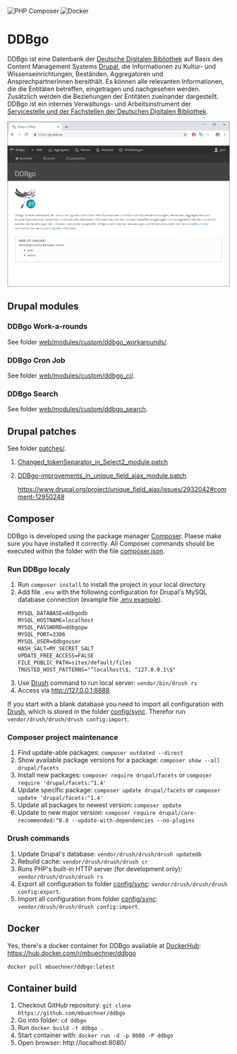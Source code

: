 ![PHP Composer](https://github.com/mbuechner/ddbgo/workflows/PHP%20Composer/badge.svg) ![Docker](https://github.com/mbuechner/ddbgo/workflows/Docker/badge.svg)

# DDBgo
DDBgo ist eine Datenbank der [Deutsche Digitalen Bibliothek](https://www.deutsche-digitale-bibliothek.de/) auf Basis des Content Management Systems [Drupal](https://www.drupal.org/), die Informationen zu Kultur- und Wissenseinrichtungen, Beständen, Aggregatoren und AnsprechpartnerInnen bereithält. Es können alle relevanten Informationen, die die Entitäten betreffen, eingetragen und nachgesehen werden. Zusätzlich werden die Beziehungen der Entitäten zueinander dargestellt. DDBgo ist ein internes Verwaltungs- und Arbeitsinstrument der [Servicestelle und der Fachstellen der Deutschen Digitalen Bibliothek](https://pro.deutsche-digitale-bibliothek.de/).

<p align="center">
  <a href="images/DDBgo_Screenshot.png"><img src="https://raw.githubusercontent.com/mbuechner/ddbgo/master/images/DDBgo_Screenshot.png" width="512" title="DDBgo Screenshot"></a>
</p>

## Drupal modules
### DDBgo Work-a-rounds
See folder [web/modules/custom/ddbgo_workarounds/](web/modules/custom/ddbgo_workarounds/).
### DDBgo Cron Job
See folder [web/modules/custom/ddbgo_cj/](web/modules/custom/ddbgo_cj/).
### DDBgo Search
See folder [web/modules/custom/ddbgo_search](web/modules/custom/ddbgo_search/).
## Drupal patches
See folder [patches/](patches/).
1. [Changed_tokenSeparator_in_Select2_module.patch](patches/Changed_tokenSeparator_in_Select2_module.patch)
2. [DDBgo-improvements_in_unique_field_ajax_module.patch](patches/DDBgo-improvements_in_unique_field_ajax_module.patch)
   
   https://www.drupal.org/project/unique_field_ajax/issues/2932042#comment-12950248

## Composer
DDBgo is developed using the package manager [Composer](https://getcomposer.org/). Plaese make sure you have installed it correctly. All Composer commands should be executed within the folder with the file [composer.json](composer.json).

### Run DDBgo localy
1. Run `composer install` to install the project in your local directory
2. Add file `.env` with the following configuration for Drupal's MySQL database connection (example file [.env.example](.env.example)).
   ```
   MYSQL_DATABASE=ddbgodb
   MYSQL_HOSTNAME=localhost
   MYSQL_PASSWORD=ddbgopw
   MYSQL_PORT=3306
   MYSQL_USER=ddbgouser
   HASH_SALT=MY_SECRET_SALT
   UPDATE_FREE_ACCESS=FALSE
   FILE_PUBLIC_PATH=sites/default/files
   TRUSTED_HOST_PATTERNS="^localhost\$, ^127.0.0.1\$"
   ```
3. Use [Drush](https://www.drush.org/) command to run local server: `vendor/bin/drush rs`
4. Access via  http://127.0.0.1:8888

If you start with a blank database you need to import all configuration with [Drush](https://www.drush.org/), which is stored in the folder [config/sync](config/sync). Therefor run `vendor/drush/drush/drush config:import`.

### Composer project maintenance
1. Find update-able packages: 
   `composer outdated --direct`
2. Show available package versions for a package: 
   `composer show --all drupal/facets`
3. Install new packages: 
   `composer require drupal/facets` or `composer require 'drupal/facets:^1.4'`
4. Update specific package: 
   `composer update drupal/facets` or `composer update 'drupal/facets:^1.4'`
5. Update all packages to newest version: 
   `composer update`
6. Update to new major version: 
   `composer require drupal/core-recommended:^8.8 --update-with-dependencies --no-plugins`

### Drush commands
1. Update Drupal's database: 
   `vendor/drush/drush/drush updatedb`
2. Rebuild cache: 
   `vendor/drush/drush/drush cr`
3. Runs PHP's built-in HTTP server (for development only): 
   `vendor/drush/drush/drush rs`
4. Export all configuration to folder [config/sync](config/sync): 
   `vendor/drush/drush/drush config:export`.
5. Import all configuration from folder [config/sync](config/sync): 
   `vendor/drush/drush/drush config:import`.

## Docker
Yes, there's a docker container for DDBgo available at [DockerHub](https://hub.docker.com/): https://hub.docker.com/r/mbuechner/ddbgo
```
docker pull mbuechner/ddbgo:latest
```
## Container build
1. Checkout GitHub repository:
   `git clone https://github.com/mbuechner/ddbgo`
2. Go into folder:
  `cd ddbgo`
3. Run
   `docker build -t ddbgo .`
4. Start container with:
   `docker run -d -p 8080 -P ddbgo`
5. Open browser:
   http://localhost:8080/

